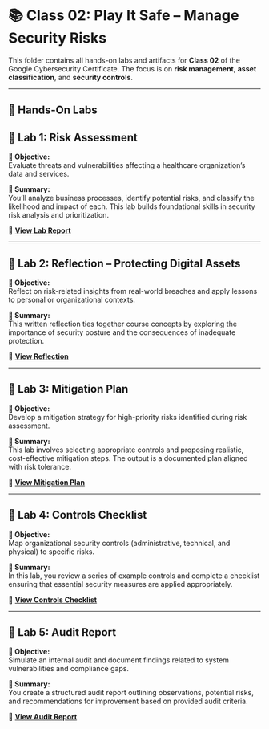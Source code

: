 # 📚 Class 02: Play It Safe – Manage Security Risks

This folder contains all hands-on labs and artifacts for **Class 02** of the Google Cybersecurity Certificate. The focus is on **risk management**, **asset classification**, and **security controls**.

---

## 🧪 Hands-On Labs
## 📁 Lab 1: Risk Assessment

**🎯 Objective:**  
Evaluate threats and vulnerabilities affecting a healthcare organization’s data and services.

**📝 Summary:**  
You’ll analyze business processes, identify potential risks, and classify the likelihood and impact of each. This lab builds foundational skills in security risk analysis and prioritization.

🔗 **[View Lab Report](./Risk-Assessment.md)**

---

## 📁 Lab 2: Reflection – Protecting Digital Assets

**🎯 Objective:**  
Reflect on risk-related insights from real-world breaches and apply lessons to personal or organizational contexts.

**📝 Summary:**  
This written reflection ties together course concepts by exploring the importance of security posture and the consequences of inadequate protection.

🔗 **[View Reflection](./Reflection.md)**

---

## 📁 Lab 3: Mitigation Plan

**🎯 Objective:**  
Develop a mitigation strategy for high-priority risks identified during risk assessment.

**📝 Summary:**  
This lab involves selecting appropriate controls and proposing realistic, cost-effective mitigation steps. The output is a documented plan aligned with risk tolerance.

🔗 **[View Mitigation Plan](./Mitigation-Plan.md)**

---

## 📁 Lab 4: Controls Checklist

**🎯 Objective:**  
Map organizational security controls (administrative, technical, and physical) to specific risks.

**📝 Summary:**  
In this lab, you review a series of example controls and complete a checklist ensuring that essential security measures are applied appropriately.

🔗 **[View Controls Checklist](./Controls-Checklist.md)**

---

## 📁 Lab 5: Audit Report

**🎯 Objective:**  
Simulate an internal audit and document findings related to system vulnerabilities and compliance gaps.

**📝 Summary:**  
You create a structured audit report outlining observations, potential risks, and recommendations for improvement based on provided audit criteria.

🔗 **[View Audit Report](./Audit-Report.md)**
